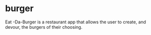 # burger
Eat -Da-Burger is a restaurant app that allows the user to create, and devour, the burgers of their choosing.
